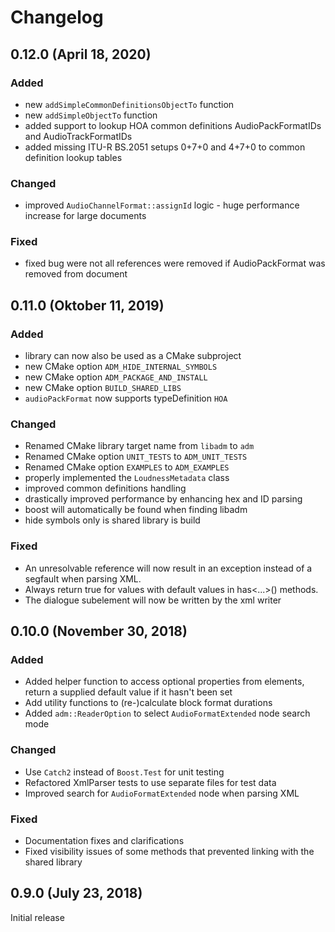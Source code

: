 # Changelog

## 0.12.0 (April 18, 2020)

### Added
- new `addSimpleCommonDefinitionsObjectTo` function
- new `addSimpleObjectTo` function
- added support to lookup HOA common definitions AudioPackFormatIDs and AudioTrackFormatIDs
- added missing ITU-R BS.2051 setups 0+7+0 and 4+7+0 to common definition lookup tables

### Changed
- improved `AudioChannelFormat::assignId` logic - huge performance increase for large documents

### Fixed
- fixed bug were not all references were removed if AudioPackFormat was removed from document


## 0.11.0 (Oktober 11, 2019)

### Added
- library can now also be used as a CMake subproject
- new CMake option `ADM_HIDE_INTERNAL_SYMBOLS`
- new CMake option `ADM_PACKAGE_AND_INSTALL`
- new CMake option `BUILD_SHARED_LIBS`
- `audioPackFormat` now supports typeDefinition `HOA`

### Changed
- Renamed CMake library target name from `libadm` to `adm`
- Renamed CMake option `UNIT_TESTS` to `ADM_UNIT_TESTS`
- Renamed CMake option `EXAMPLES` to `ADM_EXAMPLES`
- properly implemented the `LoudnessMetadata` class
- improved common definitions handling
- drastically improved performance by enhancing hex and ID parsing
- boost will automatically be found when finding libadm
- hide symbols only is shared library is build

### Fixed
- An unresolvable reference will now result in an exception instead of a segfault when parsing XML.
- Always return true for values with default values in has<...>() methods.
- The dialogue subelement will now be written by the xml writer

## 0.10.0 (November 30, 2018)

### Added
- Added helper function to access optional properties from elements, return a supplied default value if it hasn't been set
- Add utility functions to (re-)calculate block format durations
- Added `adm::ReaderOption` to select `AudioFormatExtended` node search mode

### Changed
- Use `Catch2` instead of `Boost.Test` for unit testing
- Refactored XmlParser tests to use separate files for test data
- Improved search for `AudioFormatExtended` node when parsing XML

### Fixed
- Documentation fixes and clarifications
- Fixed visibility issues of some methods that prevented linking with the shared library


## 0.9.0 (July 23, 2018)

Initial release
